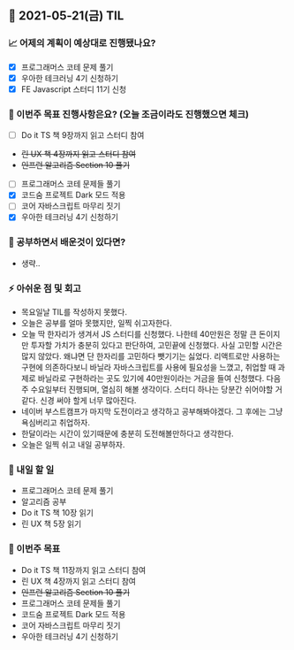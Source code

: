 ## 📆 2021-05-21(금) TIL

### 📈 어제의 계획이 예상대로 진행됐나요?
- [x] 프로그래머스 코테 문제 풀기
- [x] 우아한 테크러닝 4기 신청하기
- [x] FE Javascript 스터디 11기 신청

### 🦄 이번주 목표 진행사항은요? (오늘 조금이라도 진행했으면 체크)
- [ ] Do it TS 책 9장까지 읽고 스터디 참여
- ~~린 UX 책 4장까지 읽고 스터디 참여~~
- ~~인프런 알고리즘 Section 10 풀기~~
- [ ] 프로그래머스 코테 문제들 풀기
- [x] 코드숨 프로젝트 Dark 모드 적용
- [ ] 코어 자바스크립트 마무리 짓기
- [x] 우아한 테크러닝 4기 신청하기

### 🤔 공부하면서 배운것이 있다면?
- 생략..

### ⚡ 아쉬운 점 및 회고
- 목요일날 TIL를 작성하지 못했다.
- 오늘은 공부를 얼마 못했지만, 일찍 쉬고자한다.
- 오늘 딱 한자리가 생겨서 JS 스터디를 신청했다. 나한테 40만원은 정말 큰 돈이지만 투자할 가치가 충분히 있다고 판단하여, 고민끝에 신청했다. 사실 고민할 시간은 많지 않았다. 왜냐면 단 한자리를 고민하다 뺏기기는 싫었다. 리액트로만 사용하는 구현에 의존하다보니 바닐라 자바스크립트를 사용에 필요성을 느꼈고, 취업할 때 과제로 바닐라로 구현하라는 곳도 있기에 40만원이라는 거금을 들여 신청했다. 다음 주 수요일부터 진행되며, 열심히 해볼 생각이다. 스터디 하나는 당분간 쉬어야할 거 같다. 신경 써야 할게 너무 많아진다.
- 네이버 부스트캠프가 마지막 도전이라고 생각하고 공부해봐야겠다. 그 후에는 그냥 욕심버리고 취업하자.
- 한달이라는 시간이 있기때문에 충분히 도전해볼만하다고 생각한다.
- 오늘은 일찍 쉬고 내일 공부하자.

### 🚀 내일 할 일
- 프로그래머스 코테 문제 풀기
- 알고리즘 공부
- Do it TS 책 10장 읽기
- 린 UX 책 5장 읽기

### 🎯 이번주 목표
- Do it TS 책 11장까지 읽고 스터디 참여
- 린 UX 책 4장까지 읽고 스터디 참여
- ~~인프런 알고리즘 Section 10 풀기~~
- 프로그래머스 코테 문제들 풀기
- 코드숨 프로젝트 Dark 모드 적용
- 코어 자바스크립트 마무리 짓기
- 우아한 테크러닝 4기 신청하기

